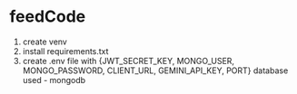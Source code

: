 # feedCode
1. create venv
2. install requirements.txt
3. create .env file with {JWT_SECRET_KEY, MONGO_USER, MONGO_PASSWORD, CLIENT_URL, GEMINI_API_KEY, PORT}
database used - mongodb